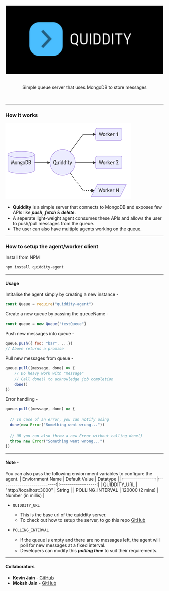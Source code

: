 <div align="center">
  <br/>
  <img src="./assets/logo.png" width="500" />
  <br/>
  <br/>
  <p>
    Simple queue server that uses MongoDB to store messages
  </p>
  <br/>
</div>

---
### How it works

<div align="left">
  <img src="./assets/workflow.png" width="400" />
</div>

- **Quiddity** is a simple server that connects to MongoDB and exposes few APIs like __*push*__, __*fetch*__ & __*delete*__.
- A seperate light-weight agent consumes these APIs and allows the user to push/pull messages from the queue.
- The user can also have multiple agents working on the queue.

---
### How to setup the agent/worker client
Install from NPM
```
npm install quiddity-agent
```

---
#### Usage

Intitalise the agent simply by creating a new instance -
```js
const Queue = require("quiddity-agent")
```

Create a new queue by passing the queueName -
```js
const queue = new Queue("testQueue")
```

Push new messages into queue -
```js
queue.push({ foo: "bar", ...})
// Above returns a promise
```

Pull new messages from queue -
```js
queue.pull((message, done) => {
    // Do heavy work with "message"
    // Call done() to acknowledge job completion
    done()
})
```

Error handling -
```js
queue.pull((message, done) => {

  // In case of an error, you can notify using
  done(new Error("Something went wrong..."))

  // OR you can also throw a new Error without calling done()
  throw new Error("Something went wrong...")
})
```

---
#### Note -
You can also pass the following enviornment variables to configure the agent.
| Enviornment Name |        Default Value        |      Datatype      |
|:----------------:|:---------------------------:|:------------------:|
|   QUIDDITY_URL   |   "http://localhost:3000"   |       String       |
| POLLING_INTERVAL |       120000 (2 mins)       | Number (in millis) |

- `QUIDDITY_URL`
	- This is the base url of the quiddity server.
  - To check out how to setup the server, to go this repo [GitHub](https://github.com/thatsKevinJain/quiddity)

- `POLLING_INTERVAL`
	- If the queue is empty and there are no messages left, the agent will poll for new messages at a fixed interval. 
	- Developers can modify this __*polling time*__ to suit their requirements.

---
#### Collaborators
* **Kevin Jain** - [GitHub](https://github.com/thatsKevinJain)
* **Moksh Jain** - [GitHub](https://github.com/mokshhh22)